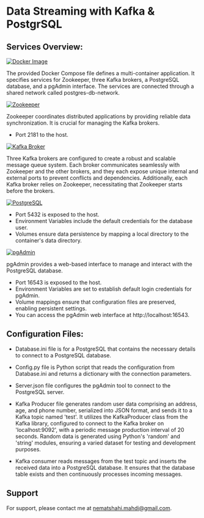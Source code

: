 
# Data Streaming with Kafka & PostgrSQL

## Services Overview:
[![Docker Image](https://img.shields.io/badge/Docker-blue.svg)](https://hub.docker.com)


The provided Docker Compose file defines a multi-container application. It specifies services for Zookeeper, three Kafka brokers, a PostgreSQL database, and a pgAdmin interface. The services are connected through a shared network called postgres-db-network.

[![Zookeeper](https://img.shields.io/badge/Zookeeper-blue.svg)](https://kafka.apache.org)


Zookeeper coordinates distributed applications by providing reliable data synchronization. It is crucial for managing the Kafka brokers.
- Port 2181 to the host. 

[![Kafka Broker](https://img.shields.io/badge/Kafka%20Broker-blue.svg)](https://kafka.apache.org)

Three Kafka brokers are configured to create a robust and scalable message queue system. Each broker communicates seamlessly with Zookeeper and the other brokers, and they each expose unique internal and external ports to prevent conflicts and dependencies. Additionally, each Kafka broker relies on Zookeeper, necessitating that Zookeeper starts before the brokers.


[![PostgreSQL](https://img.shields.io/badge/PostgreSQL-blue.svg)](https://www.postgresql.org)

- Port 5432 is exposed to the host.
- Environment Variables include the default credentials for the database user.
- Volumes ensure data persistence by mapping a local directory to the container's data directory.


[![pgAdmin](https://img.shields.io/badge/pgAdmin-blue.svg)](https://www.pgadmin.org)

pgAdmin provides a web-based interface to manage and interact with the PostgreSQL database. 
- Port 16543 is exposed to the host.
- Environment Variables are set to establish default login credentials for pgAdmin.
- Volume mappings ensure that configuration files are preserved, enabling persistent settings.
- You can access the pgAdmin web interface at http://localhost:16543.

## Configuration Files:

- Database.ini file is for a PostgreSQL that contains the necessary details to connect to a PostgreSQL database.

- Config.py file is Python script that reads the configuration from Database.ini and returns a dictionary with the connection parameters.

- Server.json file configures the pgAdmin tool to connect to the PostgreSQL server.

- Kafka Producer file generates random user data comprising an address, age, and phone number, serialized into JSON format, and sends it to a Kafka topic named 'test'. It utilizes the KafkaProducer class from the Kafka library, configured to connect to the Kafka broker on 'localhost:9092', with a periodic message production interval of 20 seconds. Random data is generated using Python's 'random' and 'string' modules, ensuring a varied dataset for testing and development purposes.

- Kafka consumer reads messages from the test topic and inserts the received data into a PostgreSQL database. It ensures that the database table exists and then continuously processes incoming messages.

## Support

For support, please contact me at nematshahi.mahdi@gmail.com.

